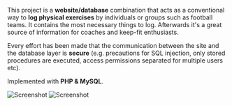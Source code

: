 <p>This project is a <b>website/database</b> combination that acts as a conventional way to <b>log physical exercises</b> by individuals or groups such as football teams. It contains the most necessary things to log. Afterwards it's a great source of information for coaches and keep-fit enthusiasts.</p>

<p>Every effort has been made that the communication between the site and the database layer is <b>secure</b> (e.g. precautions for SQL injection, only stored procedures are executed, access permissions separated for multiple users etc).</p>

<p>Implemented with <b>PHP & MySQL</b>.</p>

<img src='http://sportlog.googlecode.com/files/Sportlog_screenshot.png' alt='Screenshot' />

<img src='http://sportlog.googlecode.com/files/Sportlog_ER_model.png' alt='Screenshot' />